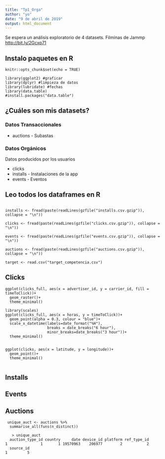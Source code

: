 ```yaml
---
title: "Tp1_Orga"
author: "yo"
date: "9 de abril de 2019"
output: html_document
---
```


Se espera un análisis exploratorio de 4 datasets. Filminas de Jammp <http://bit.ly/2Gcxp71>

## Instalo paquetes en R

```{r setup, include = FALSE}
knitr::opts_chunk$set(echo = TRUE)

library(ggplot2) #graficar
library(dplyr) #limpieza de datos
library(lubridate) #fechas
library(data.table)
#install.packages("data.table")
```

## ¿Cuáles son mis datasets?
### Datos Transaccionales
* auctions - Subastas

### Datos Orgánicos
Datos producidos por los usuarios
* clicks 
* installs - Instalaciones de la app
* events - Eventos

## Leo todos los dataframes en R

```{r read all dataframes, include=FALSE}

installs <- fread(paste(readLines(gzfile("installs.csv.gzip")), collapse = "\n"))

clicks <- fread(paste(readLines(gzfile("clicks.csv.gzip")), collapse = "\n"))

events <- fread(paste(readLines(gzfile("events.csv.gzip")), collapse = "\n"))

auctions <- fread(paste(readLines(gzfile("auctions.csv.gzip")), collapse = "\n"))

target <- read.csv("target_competencia.csv")
```

## Clicks
```
ggplot(clicks_full, aes(x = advertiser_id, y = carrier_id, fill = timeToClick))+
  geom_raster()+
  theme_minimal()

library(scales)
ggplot(clicks_full, aes(x = horas, y = timeToClick))+ 
  geom_point(alpha = 0.3, colour = "blue")+ 
  scale_x_datetime(labels=date_format("%H"),
                   breaks = date_breaks("6 hour"),
                   minor_breaks=date_breaks("3 hour"))+
  theme_minimal() 
  
  
ggplot(clicks, aes(x = latitude, y = longitude))+
  geom_point()+
  theme_minimal()  
  
 ```


## Installs

## Events

## Auctions
```
 unique_auct <- auctions %>%
  summarise_all(funs(n_distinct))
  
   > unique_auct
  auction_type_id country     date device_id platform ref_type_id
1               1       1 19570963    206977        2           2
  source_id
1         5
  
 ```
